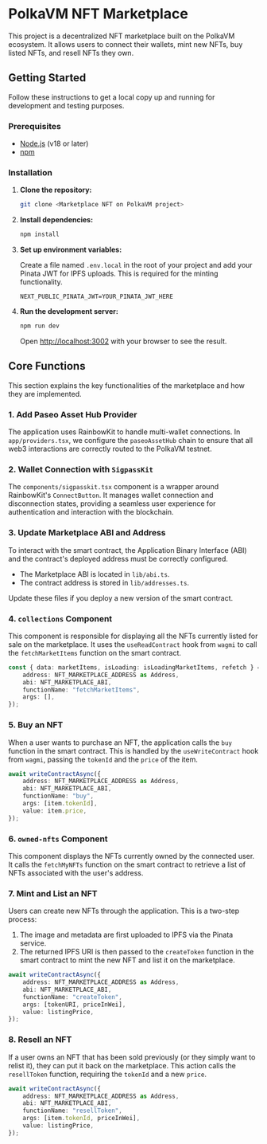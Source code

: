 # PolkaVM NFT Marketplace

This project is a decentralized NFT marketplace built on the PolkaVM ecosystem. It allows users to connect their wallets, mint new NFTs, buy listed NFTs, and resell NFTs they own.

## Getting Started

Follow these instructions to get a local copy up and running for development and testing purposes.

### Prerequisites

*   [Node.js](https://nodejs.org/) (v18 or later)
*   [npm](https://www.npmjs.com/)

### Installation

1.  **Clone the repository:**
    ```bash
    git clone <Marketplace NFT on PolkaVM project>
    ```

2.  **Install dependencies:**
    ```bash
    npm install
    ```

3.  **Set up environment variables:**

    Create a file named `.env.local` in the root of your project and add your Pinata JWT for IPFS uploads. This is required for the minting functionality.

    ```
    NEXT_PUBLIC_PINATA_JWT=YOUR_PINATA_JWT_HERE
    ```

4.  **Run the development server:**
    ```bash
    npm run dev
    ```
    Open [http://localhost:3002](http://localhost:3002) with your browser to see the result.

## Core Functions

This section explains the key functionalities of the marketplace and how they are implemented.

### 1. Add Paseo Asset Hub Provider

The application uses RainbowKit to handle multi-wallet connections. In `app/providers.tsx`, we configure the `paseoAssetHub` chain to ensure that all web3 interactions are correctly routed to the PolkaVM testnet.

### 2. Wallet Connection with `SigpassKit`

The `components/sigpasskit.tsx` component is a wrapper around RainbowKit's `ConnectButton`. It manages wallet connection and disconnection states, providing a seamless user experience for authentication and interaction with the blockchain.

### 3. Update Marketplace ABI and Address

To interact with the smart contract, the Application Binary Interface (ABI) and the contract's deployed address must be correctly configured.
*   The Marketplace ABI is located in `lib/abi.ts`.
*   The contract address is stored in `lib/addresses.ts`.

Update these files if you deploy a new version of the smart contract.

### 4. `collections` Component

This component is responsible for displaying all the NFTs currently listed for sale on the marketplace. It uses the `useReadContract` hook from `wagmi` to call the `fetchMarketItems` function on the smart contract.

```typescript
const { data: marketItems, isLoading: isLoadingMarketItems, refetch } = useReadContract({
    address: NFT_MARKETPLACE_ADDRESS as Address,
    abi: NFT_MARKETPLACE_ABI,
    functionName: "fetchMarketItems",
    args: [],
});
```

### 5. Buy an NFT

When a user wants to purchase an NFT, the application calls the `buy` function in the smart contract. This is handled by the `useWriteContract` hook from `wagmi`, passing the `tokenId` and the `price` of the item.

```typescript
await writeContractAsync({
    address: NFT_MARKETPLACE_ADDRESS as Address,
    abi: NFT_MARKETPLACE_ABI,
    functionName: "buy",
    args: [item.tokenId],
    value: item.price,
});
```

### 6. `owned-nfts` Component

This component displays the NFTs currently owned by the connected user. It calls the `fetchMyNFTs` function on the smart contract to retrieve a list of NFTs associated with the user's address.

### 7. Mint and List an NFT

Users can create new NFTs through the application. This is a two-step process:
1.  The image and metadata are first uploaded to IPFS via the Pinata service.
2.  The returned IPFS URI is then passed to the `createToken` function in the smart contract to mint the new NFT and list it on the marketplace.

```typescript
await writeContractAsync({
    address: NFT_MARKETPLACE_ADDRESS as Address,
    abi: NFT_MARKETPLACE_ABI,
    functionName: "createToken",
    args: [tokenURI, priceInWei],
    value: listingPrice,
});
```

### 8. Resell an NFT

If a user owns an NFT that has been sold previously (or they simply want to relist it), they can put it back on the marketplace. This action calls the `resellToken` function, requiring the `tokenId` and a new `price`.

```typescript
await writeContractAsync({
    address: NFT_MARKETPLACE_ADDRESS as Address,
    abi: NFT_MARKETPLACE_ABI,
    functionName: "resellToken",
    args: [item.tokenId, priceInWei],
    value: listingPrice,
});
```
